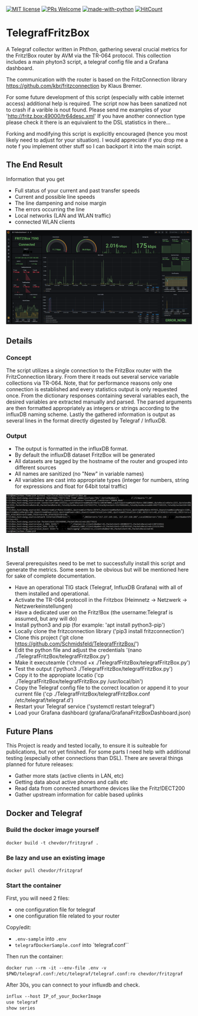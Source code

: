 [![MIT license](https://img.shields.io/github/license/Schmidsfeld/TelefrafFritzBox?color=blue)](https://opensource.org/licenses/MIT)
[![PRs Welcome](https://img.shields.io/badge/PRs-welcome-brightgreen.svg)](https://github.com/Schmidsfeld/TelefrafFritzBox/compare)
[![made-with-python](https://img.shields.io/badge/Python-3.7%2C%203.8-green)](https://www.python.org)
[![HitCount](http://hits.dwyl.com/Schmidsfeld/TelefrafFritzBox.svg)](http://hits.dwyl.com/Schmidsfeld/TelefrafFritzBox)

# TelegrafFritzBox
A Telegraf collector written in Phthon, gathering several crucial metrics for the Fritz!Box router by AVM via the TR-064 protocol. This collection includes a main phyton3 script, a telegraf config file and a Grafana dashboard.

The communication with the router is based on the FritzConnection library https://github.com/kbr/fritzconnection by Klaus Bremer.

For some future development of this script (especially with cable internet access) additional help is required. The script now has been sanatized not to crash if a varible is nout found. Please send me examples of your
'http://fritz.box:49000/tr64desc.xml'
If you have another connection type please check it there is an equivalent to the DSL statistics in there...

Forking and modifying this script is explicitly encouraged (hence you most likely need to adjust for your situation). I would appreciate if you drop me a note f you implement other stuff so I can backport it into the main script. 


## The End Result
Information that you get
* Full status of your current and past transfer speeds
* Current and possible line speeds
* The line dampening and noise margin
* The errors occurring the line
* Local networks (LAN and WLAN traffic)
* connected WLAN clients

![Grafana dashboard](doc/FritzBoxDashboard.png?raw=true)

## Details
### Concept
The script utilizes a single connection to the FritzBox router with the FritzConnection library. From there it reads out several service variable collections via TR-064. Note, that for performance reasons only one connection is established and every statistics output is only requested once. From the dictionary responses containing several variables each, the desired variables are extracted manually and parsed. The parsed arguments are then formatted appropriately as integers or strings according to the influxDB naming scheme. Lastly the gathered information is output as several lines in the format directly digested by Telegraf / InfluxDB.

### Output
* The output is formatted in the influxDB format. 
* By default the influxDB dataset FritzBox will be generated
* All datasets are tagged by the hostname of the router and grouped into different sources
* All names are sanitized (no "New" in variable names)
* All variables are cast into appropriate types (integer for numbers, string for expressions and float for 64bit total traffic)

![Grafana dashboard](doc/OutputScript.png?raw=true)

## Install
Several prerequisites need to be met to successfully install this script and generate the metrics. Some seem to be obvious but will be mentioned here for sake of complete documentation. 
* Have an operational TIG stack (Telegraf, InfluxDB Grafana) with all of them installed and operational.
* Activate the TR-064 protocoll in the Fritzbox (Heimnetz -> Netzwerk -> Netzwerkeinstellungen)
* Have a dedicated user on the Fritz!Box (the username:Telegraf is assumed, but any will do)
* Install python3 and pip  (for example: 'apt install python3-pip')
* Locally clone the fritzconnection library ('pip3 install fritzconnection')
* Clone this project ('git clone https://github.com/Schmidsfeld/TelegrafFritzBox/')
* Edit the python file and adjust the credentials '(nano ./TelegrafFritzBox/telegrafFritzBox.py')
* Make it executeamle ('chmod +x ./TelegrafFritzBox/telegrafFritzBox.py')
* Test the output ('python3 ./TelegrafFritzBox/telegrafFritzBox.py')
* Copy it to the appropiate locatio ('cp ./TelegrafFritzBox/telegrafFritzBox.py /usr/local/bin')
* Copy the Telegraf config file to the correct location or append it to your current file ('cp ./TelegrafFritzBox/telegrafFritzBox.conf /etc/telegraf/telegraf.d')
* Restart your Telegraf service ('systemctl restart telegraf')
* Load your Grafana dashboard (grafana/GrafanaFritzBoxDashboard.json)

## Future Plans
This Project is ready and tested locally, to ensure it is suiteable for publications, but not yet finished. For some parts I need help with additional testing (especially other connections than DSL). There are several things planned for future releases:
* Gather more stats (active clients in LAN, etc)
* Getting data about active phones and calls etc
* Read data from connected smarthome devices like the Fritz!DECT200
* Gather upstream information for cable based uplinks

## Docker and Telegraf

### Build the docker image yourself

```
docker build -t chevdor/fritzgraf . 
```

### Be lazy and use an existing image

```
docker pull chevdor/fritzgraf
```

### Start the container

First, you will need 2 files:
- one configuration file for telegraf
- one configuration file related to your router

Copy/edit:
- `.env-sample` into `.env`
- `telegrafDockerSample.conf` into `telegraf.conf``

Then run the container:

```
docker run --rm -it --env-file .env -v $PWD/telegraf.conf:/etc/telegraf/telegraf.conf:ro chevdor/fritzgraf
````

After 30s, you can connect to your influxdb and check.

```
influx --host IP_of_your_DockerImage
use telegraf
show series
````

